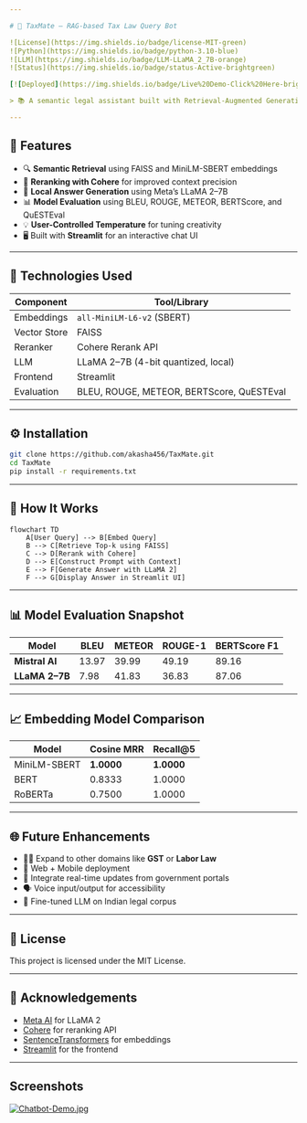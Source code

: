 ```yaml
---

# 🧾 TaxMate – RAG-based Tax Law Query Bot

![License](https://img.shields.io/badge/license-MIT-green)  
![Python](https://img.shields.io/badge/python-3.10-blue)  
![LLM](https://img.shields.io/badge/LLM-LLaMA_2_7B-orange)  
![Status](https://img.shields.io/badge/status-Active-brightgreen)

[![Deployed](https://img.shields.io/badge/Live%20Demo-Click%20Here-brightgreen?style=for-the-badge)](https://taxmate-25.streamlit.app/)

> 📚 A semantic legal assistant built with Retrieval-Augmented Generation (RAG) to simplify access to Indian tax law using open-source LLMs and modern NLP tools.

---
```


## 🚀 Features

- 🔍 **Semantic Retrieval** using FAISS and MiniLM-SBERT embeddings
- 🔁 **Reranking with Cohere** for improved context precision
- 🧠 **Local Answer Generation** using Meta’s LLaMA 2–7B
- 📊 **Model Evaluation** using BLEU, ROUGE, METEOR, BERTScore, and QuESTEval
- 💡 **User-Controlled Temperature** for tuning creativity
- 🖥️ Built with **Streamlit** for an interactive chat UI

---

## 📌 Technologies Used

| Component | Tool/Library |
|----------|---------------|
| Embeddings | `all-MiniLM-L6-v2` (SBERT) |
| Vector Store | FAISS |
| Reranker | Cohere Rerank API |
| LLM | LLaMA 2–7B (4-bit quantized, local) |
| Frontend | Streamlit |
| Evaluation | BLEU, ROUGE, METEOR, BERTScore, QuESTEval |

---

## ⚙️ Installation

```bash
git clone https://github.com/akasha456/TaxMate.git
cd TaxMate
pip install -r requirements.txt
```

---

## 🧠 How It Works

```mermaid
flowchart TD
    A[User Query] --> B[Embed Query]
    B --> C[Retrieve Top-k using FAISS]
    C --> D[Rerank with Cohere]
    D --> E[Construct Prompt with Context]
    E --> F[Generate Answer with LLaMA 2]
    F --> G[Display Answer in Streamlit UI]
```

---

## 📊 Model Evaluation Snapshot

| Model | BLEU | METEOR | ROUGE-1 | BERTScore F1 |
|-------|------|--------|---------|---------------|
| **Mistral AI** | 13.97 | 39.99 | 49.19 | 89.16 |
| **LLaMA 2–7B** | 7.98 | 41.83 | 36.83 | 87.06 |

---

## 📈 Embedding Model Comparison

| Model | Cosine MRR | Recall@5 |
|-------|-------------|-----------|
| MiniLM-SBERT | **1.0000** | **1.0000** |
| BERT | 0.8333 | 1.0000 |
| RoBERTa | 0.7500 | 1.0000 |

---

## 🌐 Future Enhancements

- 🧑‍⚖️ Expand to other domains like **GST** or **Labor Law**
- 📲 Web + Mobile deployment
- 🔔 Integrate real-time updates from government portals
- 🗣️ Voice input/output for accessibility
- 🤖 Fine-tuned LLM on Indian legal corpus

---

## 📜 License

This project is licensed under the MIT License.

---

## 💬 Acknowledgements

- [Meta AI](https://ai.meta.com/llama) for LLaMA 2  
- [Cohere](https://cohere.com) for reranking API  
- [SentenceTransformers](https://www.sbert.net) for embeddings  
- [Streamlit](https://streamlit.io) for the frontend

---


## Screenshots

[![Chatbot-Demo.jpg](https://i.postimg.cc/0NKJh9G5/Whats-App-Image-2025-04-23-at-09-56-12-153edaa2.jpg)](https://postimg.cc/Y4k9WKyT)

